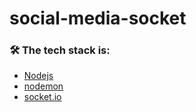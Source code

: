 # social-media-socket

### 🛠 The tech stack is:

- [Nodejs](https://nodejs.org/en/)
- [nodemon](https://www.npmjs.com/package/nodemon)
- [socket.io](https://www.npmjs.com/package/socket.io)
